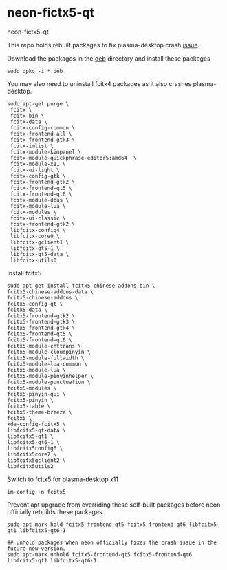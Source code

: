 # neon-fictx5-qt
neon-fictx5-qt



This repo holds rebuilt packages to fix plasma-desktop crash [issue](https://bugs.kde.org/show_bug.cgi?id=485494).

Download the packages in the [deb](./deb) directory and install these packages 

```
sudo dpkg -i *.deb
```



You may also need to uninstall fcitx4 packages as it also crashes plasma-desktop.

``` 
sudo apt-get purge \
 fcitx \
 fcitx-bin \
 fcitx-data \
 fcitx-config-common \
 fcitx-frontend-all \
 fcitx-frontend-gtk3 \
 fcitx-imlist \
 fcitx-module-kimpanel \
 fcitx-module-quickphrase-editor5:amd64  \
 fcitx-module-x11 \
 fcitx-ui-light \
 fcitx-config-gtk \
 fcitx-frontend-gtk2 \
 fcitx-frontend-qt5 \
 fcitx-frontend-qt6 \
 fcitx-module-dbus \
 fcitx-module-lua \
 fcitx-modules \
 fcitx-ui-classic \
 fcitx-frontend-gtk2 \
 libfcitx-config4 \
 libfcitx-core0 \
 libfcitx-gclient1 \
 libfcitx-qt5-1 \
 libfcitx-qt5-data \
 libfcitx-utils0
```



Install fcitx5

```
sudo apt-get install fcitx5-chinese-addons-bin \
fcitx5-chinese-addons-data \
fcitx5-chinese-addons \
fcitx5-config-qt \
fcitx5-data \
fcitx5-frontend-gtk2 \
fcitx5-frontend-gtk3 \
fcitx5-frontend-gtk4 \
fcitx5-frontend-qt5 \
fcitx5-frontend-qt6 \
fcitx5-module-chttrans \
fcitx5-module-cloudpinyin \
fcitx5-module-fullwidth \
fcitx5-module-lua-common \
fcitx5-module-lua \
fcitx5-module-pinyinhelper \
fcitx5-module-punctuation \
fcitx5-modules \
fcitx5-pinyin-gui \
fcitx5-pinyin \
fcitx5-table \
fcitx5-theme-breeze \
fcitx5 \
kde-config-fcitx5 \
libfcitx5-qt-data \
libfcitx5-qt1 \
libfcitx5-qt6-1 \
libfcitx5config6 \
libfcitx5core7 \
libfcitx5gclient2 \
libfcitx5utils2
```

Switch to fcitx5 for plasma-desktop x11

```
im-config -n fcitx5
```

Prevent apt upgrade from overriding these self-built packages before neon officially rebuilds these packages.

```
sudo apt-mark hold fcitx5-frontend-qt5 fcitx5-frontend-qt6 libfcitx5-qt1 libfcitx5-qt6-1

## unhold packages when neon officially fixes the crash issue in the future new version.
sudo apt-mark unhold fcitx5-frontend-qt5 fcitx5-frontend-qt6 libfcitx5-qt1 libfcitx5-qt6-1
```


